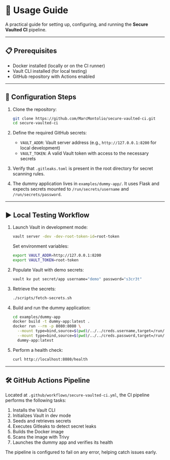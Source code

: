 # 🧰 Usage Guide

A practical guide for setting up, configuring, and running the **Secure Vaulted CI** pipeline.

---

## 📋 Prerequisites

* Docker installed (locally or on the CI runner)
* Vault CLI installed (for local testing)
* GitHub repository with Actions enabled

---

## 🔧 Configuration Steps

1. Clone the repository:

   ```bash
   git clone https://github.com/MarcMontolio/secure-vaulted-ci.git
   cd secure-vaulted-ci
   ```

2. Define the required GitHub secrets:

   * `VAULT_ADDR`: Vault server address (e.g., `http://127.0.0.1:8200` for local development)
   * `VAULT_TOKEN`: A valid Vault token with access to the necessary secrets

3. Verify that `.gitleaks.toml` is present in the root directory for secret scanning rules.

4. The dummy application lives in `examples/dummy-app/`. It uses Flask and expects secrets mounted to `/run/secrets/username` and `/run/secrets/password`.

---

## ▶️ Local Testing Workflow

1. Launch Vault in development mode:

   ```bash
   vault server -dev -dev-root-token-id=root-token
   ```

   Set environment variables:

   ```bash
   export VAULT_ADDR=http://127.0.0.1:8200
   export VAULT_TOKEN=root-token
   ```

2. Populate Vault with demo secrets:

   ```bash
   vault kv put secret/app username="demo" password="s3cr3t"
   ```

3. Retrieve the secrets:

   ```bash
   ./scripts/fetch-secrets.sh
   ```

4. Build and run the dummy application:

   ```bash
   cd examples/dummy-app
   docker build -t dummy-app:latest .
   docker run --rm -p 8080:8080 \
     --mount type=bind,source=$(pwd)/../../creds.username,target=/run/secrets/username,readonly \
     --mount type=bind,source=$(pwd)/../../creds.password,target=/run/secrets/password,readonly \
     dummy-app:latest
   ```

5. Perform a health check:

   ```bash
   curl http://localhost:8080/health
   ```

---

## 🛠️ GitHub Actions Pipeline

Located at `.github/workflows/secure-vaulted-ci.yml`, the CI pipeline performs the following tasks:

1. Installs the Vault CLI
2. Initializes Vault in dev mode
3. Seeds and retrieves secrets
4. Executes Gitleaks to detect secret leaks
5. Builds the Docker image
6. Scans the image with Trivy
7. Launches the dummy app and verifies its health

The pipeline is configured to fail on any error, helping catch issues early.